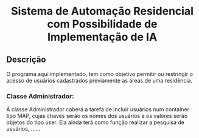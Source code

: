 # <p style="text-align: center;"> Sistema de Automação Residencial com Possibilidade de Implementação de IA</p>

## Descrição 
O programa aqui implementado, tem como objetivo permitir ou restringir o acesso de usuários cadastrados previamente as áreas de uma residência.



### Classe Administrador: 
À classe Administrador caberá a tarefa de incluir usuários num container tipo MAP, cujas chaves serão os nomes dos usuários e os valores serão objetos do tipo user.  Ela ainda terá como função realizar a pesquisa de usuários, ......
